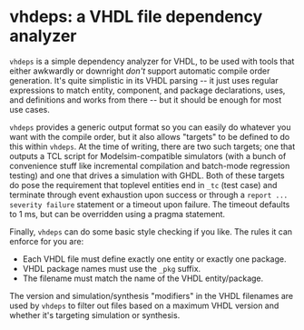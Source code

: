 
vhdeps: a VHDL file dependency analyzer
=======================================

`vhdeps` is a simple dependency analyzer for VHDL, to be used with tools that
either awkwardly or downright *don't* support automatic compile order
generation. It's quite simplistic in its VHDL parsing -- it just uses regular
expressions to match entity, component, and package declarations, uses, and
definitions and works from there -- but it should be enough for most use cases.

`vhdeps` provides a generic output format so you can easily do whatever you
want with the compile order, but it also allows "targets" to be defined to do
this within `vhdeps`. At the time of writing, there are two such targets; one
that outputs a TCL script for Modelsim-compatible simulators (with a bunch of
convenience stuff like incremental compilation and batch-mode regression
testing) and one that drives a simulation with GHDL. Both of these targets do
pose the requirement that toplevel entities end in `_tc` (test case) and
terminate through event exhaustion upon success or through a
`report ... severity failure` statement or a timeout upon failure. The timeout
defaults to 1 ms, but can be overridden using a pragma statement.

Finally, `vhdeps` can do some basic style checking if you like. The rules it
can enforce for you are:

 - Each VHDL file must define exactly one entity or exactly one package.
 - VHDL package names must use the `_pkg` suffix.
 - The filename must match the name of the VHDL entity/package.

The version and simulation/synthesis "modifiers" in the VHDL filenames are used
by `vhdeps` to filter out files based on a maximum VHDL version and whether
it's targeting simulation or synthesis.
